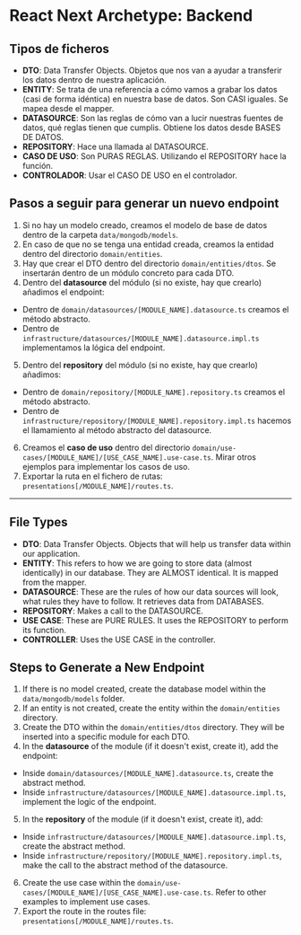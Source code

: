 # React Next Archetype: Backend

## Tipos de ficheros

- **DTO**: Data Transfer Objects. Objetos que nos van a ayudar a transferir los datos dentro de nuestra aplicación.
- **ENTITY**: Se trata de una referencia a cómo vamos a grabar los datos (casi de forma idéntica) en nuestra base de datos. Son CASI iguales. Se mapea desde el mapper.
- **DATASOURCE**: Son las reglas de cómo van a lucir nuestras fuentes de datos, qué reglas tienen que cumplis. Obtiene los datos desde BASES DE DATOS.
- **REPOSITORY**: Hace una llamada al DATASOURCE.
- **CASO DE USO**: Son PURAS REGLAS. Utilizando el REPOSITORY hace la función.
- **CONTROLADOR**: Usar el CASO DE USO en el controlador.

## Pasos a seguir para generar un nuevo endpoint

1. Si no hay un modelo creado, creamos el modelo de base de datos dentro de la carpeta `data/mongodb/models`.
2. En caso de que no se tenga una entidad creada, creamos la entidad dentro del directorio `domain/entities`.
3. Hay que crear el DTO dentro del directorio `domain/entities/dtos`. Se insertarán dentro de un módulo concreto para cada DTO.
4. Dentro del **datasource** del módulo (si no existe, hay que crearlo) añadimos el endpoint:
  - Dentro de `domain/datasources/[MODULE_NAME].datasource.ts` creamos el método abstracto.
  - Dentro de `infrastructure/datasources/[MODULE_NAME].datasource.impl.ts` implementamos la lógica del endpoint.
5. Dentro del **repository** del módulo (si no existe, hay que crearlo) añadimos:
  - Dentro de `domain/repository/[MODULE_NAME].repository.ts` creamos el método abstracto.
  - Dentro de `infrastructure/repository/[MODULE_NAME].repository.impl.ts` hacemos el llamamiento al método abstracto del datasource.
6. Creamos el **caso de uso** dentro del directorio `domain/use-cases/[MODULE_NAME]/[USE_CASE_NAME].use-case.ts`. Mirar otros ejemplos para implementar los casos de uso.
7. Exportar la ruta en el fichero de rutas: `presentations[/MODULE_NAME]/routes.ts`.

--------------------------------------------

## File Types

- **DTO**: Data Transfer Objects. Objects that will help us transfer data within our application.
- **ENTITY**: This refers to how we are going to store data (almost identically) in our database. They are ALMOST identical. It is mapped from the mapper.
- **DATASOURCE**: These are the rules of how our data sources will look, what rules they have to follow. It retrieves data from DATABASES.
- **REPOSITORY**: Makes a call to the DATASOURCE.
- **USE CASE**: These are PURE RULES. It uses the REPOSITORY to perform its function.
- **CONTROLLER**: Uses the USE CASE in the controller.

## Steps to Generate a New Endpoint

1. If there is no model created, create the database model within the `data/mongodb/models` folder.
2. If an entity is not created, create the entity within the `domain/entities` directory.
3. Create the DTO within the `domain/entities/dtos` directory. They will be inserted into a specific module for each DTO.
4. In the **datasource** of the module (if it doesn't exist, create it), add the endpoint:
  - Inside `domain/datasources/[MODULE_NAME].datasource.ts`, create the abstract method.
  - Inside `infrastructure/datasources/[MODULE_NAME].datasource.impl.ts`, implement the logic of the endpoint.
5. In the **repository** of the module (if it doesn't exist, create it), add:
  - Inside `infrastructure/datasources/[MODULE_NAME].datasource.impl.ts`, create the abstract method.
  - Inside `infrastructure/repository/[MODULE_NAME].repository.impl.ts`, make the call to the abstract method of the datasource.
6. Create the use case within the `domain/use-cases/[MODULE_NAME]/[USE_CASE_NAME].use-case.ts`. Refer to other examples to implement use cases.
7. Export the route in the routes file: `presentations[/MODULE_NAME]/routes.ts`.